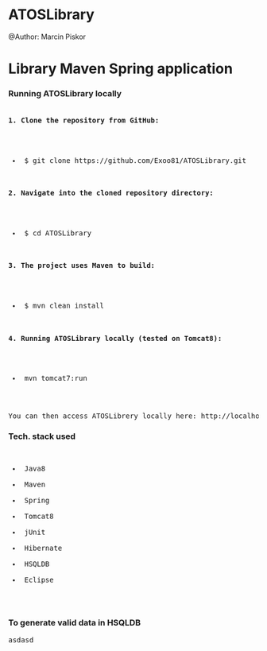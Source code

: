 # ATOSLibrary

@Author: Marcin Piskor

<h1>Library Maven Spring application</h1>

<h3>Running ATOSLibrary locally</h3>
<pre>
<h4>1. Clone the repository from GitHub:</h4>
    <ul><li> $ git clone https://github.com/Exoo81/ATOSLibrary.git</li></ul>
<h4>2. Navigate into the cloned repository directory:</h4>
    <ul><li> $ cd ATOSLibrary</li></ul>
<h4>3. The project uses Maven to build:</h4>
    <ul><li> $ mvn clean install</li></ul>
<h4>4. Running ATOSLibrary locally (tested on Tomcat8):</h4>
    <ul><li> mvn tomcat7:run</li></ul>
 </pre>
<pre>You can then access ATOSLibrery locally here: http://localhost:8080/ATOSLibrary/</pre>
 
<h3>Tech. stack used</h3>
<pre>
<ul>
<li> Java8</li>
<li> Maven</li>
<li> Spring</li>
<li> Tomcat8</li>
<li> jUnit</li>
<li> Hibernate</li>
<li> HSQLDB</li>
<li> Eclipse</li>
</ul>
</pre>

<h3>To generate valid data in HSQLDB</h3>


<div class="highlight highlight-text-html-php">
<pre>
asdasd
</pre>
</div>





